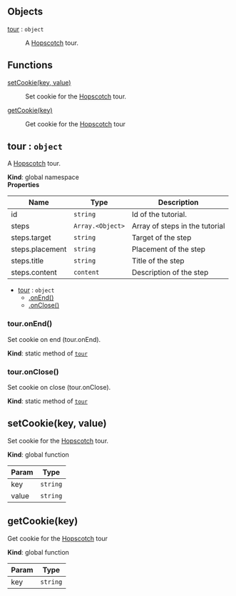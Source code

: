 ## Objects

<dl>
<dt><a href="#tour">tour</a> : <code>object</code></dt>
<dd><p>A <a href="http://linkedin.github.io/hopscotch/">Hopscotch</a> tour.</p>
</dd>
</dl>

## Functions

<dl>
<dt><a href="#setCookie">setCookie(key, value)</a></dt>
<dd><p>Set cookie for the <a href="http://linkedin.github.io/hopscotch/">Hopscotch</a> tour.</p>
</dd>
<dt><a href="#getCookie">getCookie(key)</a></dt>
<dd><p>Get cookie for the <a href="http://linkedin.github.io/hopscotch/">Hopscotch</a> tour</p>
</dd>
</dl>

<a name="tour"></a>

## tour : <code>object</code>
A [Hopscotch](http://linkedin.github.io/hopscotch/) tour.

**Kind**: global namespace  
**Properties**

| Name | Type | Description |
| --- | --- | --- |
| id | <code>string</code> | Id of the tutorial. |
| steps | <code>Array.&lt;Object&gt;</code> | Array of steps in the tutorial |
| steps.target | <code>string</code> | Target of the step |
| steps.placement | <code>string</code> | Placement of the step |
| steps.title | <code>string</code> | Title of the step |
| steps.content | <code>content</code> | Description of the step |


* [tour](#tour) : <code>object</code>
    * [.onEnd()](#tour.onEnd)
    * [.onClose()](#tour.onClose)

<a name="tour.onEnd"></a>

### tour.onEnd()
Set cookie on end (tour.onEnd).

**Kind**: static method of [<code>tour</code>](#tour)  
<a name="tour.onClose"></a>

### tour.onClose()
Set cookie on close (tour.onClose).

**Kind**: static method of [<code>tour</code>](#tour)  
<a name="setCookie"></a>

## setCookie(key, value)
Set cookie for the [Hopscotch](http://linkedin.github.io/hopscotch/) tour.

**Kind**: global function  

| Param | Type |
| --- | --- |
| key | <code>string</code> | 
| value | <code>string</code> | 

<a name="getCookie"></a>

## getCookie(key)
Get cookie for the [Hopscotch](http://linkedin.github.io/hopscotch/) tour

**Kind**: global function  

| Param | Type |
| --- | --- |
| key | <code>string</code> | 

